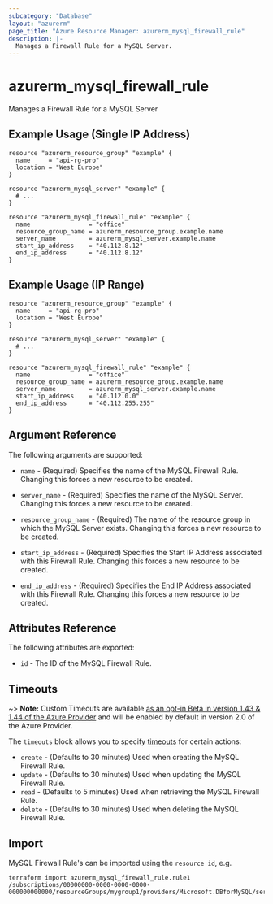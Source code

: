 ```yaml
---
subcategory: "Database"
layout: "azurerm"
page_title: "Azure Resource Manager: azurerm_mysql_firewall_rule"
description: |-
  Manages a Firewall Rule for a MySQL Server.
---
```


# azurerm_mysql_firewall_rule

Manages a Firewall Rule for a MySQL Server

## Example Usage (Single IP Address)

```hcl
resource "azurerm_resource_group" "example" {
  name     = "api-rg-pro"
  location = "West Europe"
}

resource "azurerm_mysql_server" "example" {
  # ...
}

resource "azurerm_mysql_firewall_rule" "example" {
  name                = "office"
  resource_group_name = azurerm_resource_group.example.name
  server_name         = azurerm_mysql_server.example.name
  start_ip_address    = "40.112.8.12"
  end_ip_address      = "40.112.8.12"
}
```

## Example Usage (IP Range)

```hcl
resource "azurerm_resource_group" "example" {
  name     = "api-rg-pro"
  location = "West Europe"
}

resource "azurerm_mysql_server" "example" {
  # ...
}

resource "azurerm_mysql_firewall_rule" "example" {
  name                = "office"
  resource_group_name = azurerm_resource_group.example.name
  server_name         = azurerm_mysql_server.example.name
  start_ip_address    = "40.112.0.0"
  end_ip_address      = "40.112.255.255"
}
```

## Argument Reference

The following arguments are supported:

* `name` - (Required) Specifies the name of the MySQL Firewall Rule. Changing this forces a new resource to be created.

* `server_name` - (Required) Specifies the name of the MySQL Server. Changing this forces a new resource to be created.

* `resource_group_name` - (Required) The name of the resource group in which the MySQL Server exists. Changing this forces a new resource to be created.

* `start_ip_address` - (Required) Specifies the Start IP Address associated with this Firewall Rule. Changing this forces a new resource to be created.

* `end_ip_address` - (Required) Specifies the End IP Address associated with this Firewall Rule. Changing this forces a new resource to be created.

## Attributes Reference

The following attributes are exported:

* `id` - The ID of the MySQL Firewall Rule.

## Timeouts

~> **Note:** Custom Timeouts are available [as an opt-in Beta in version 1.43 & 1.44 of the Azure Provider](/docs/providers/azurerm/guides/2.0-beta.html) and will be enabled by default in version 2.0 of the Azure Provider.

The `timeouts` block allows you to specify [timeouts](https://www.terraform.io/docs/configuration/resources.html#timeouts) for certain actions:

* `create` - (Defaults to 30 minutes) Used when creating the MySQL Firewall Rule.
* `update` - (Defaults to 30 minutes) Used when updating the MySQL Firewall Rule.
* `read` - (Defaults to 5 minutes) Used when retrieving the MySQL Firewall Rule.
* `delete` - (Defaults to 30 minutes) Used when deleting the MySQL Firewall Rule.

## Import

MySQL Firewall Rule's can be imported using the `resource id`, e.g.

```shell
terraform import azurerm_mysql_firewall_rule.rule1 /subscriptions/00000000-0000-0000-0000-000000000000/resourceGroups/mygroup1/providers/Microsoft.DBforMySQL/servers/server1/firewallRules/rule1
```
